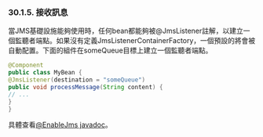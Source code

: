 ### 30.1.5. 接收訊息

當JMS基礎設施能夠使用時，任何bean都能夠被@JmsListener註解，以建立一個監聽者端點。如果沒有定義JmsListenerContainerFactory，一個預設的將會被自動配置。下面的組件在someQueue目標上建立一個監聽者端點。
```java
@Component
public class MyBean {
@JmsListener(destination = "someQueue")
public void processMessage(String content) {
// ...
}
}
```
具體查看[@EnableJms javadoc](http://docs.spring.io/spring/docs/4.1.4.RELEASE/javadoc-api/org/springframework/jms/annotation/EnableJms.html)。
